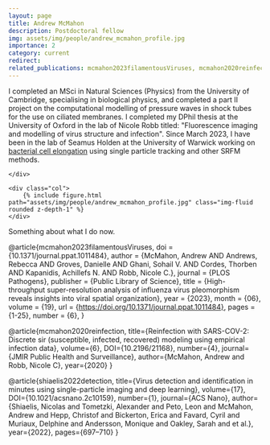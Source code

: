 ```yaml
---
layout: page
title: Andrew McMahon
description: Postdoctoral fellow
img: assets/img/people/andrew_mcmahon_profile.jpg
importance: 2
category: current
redirect: 
related_publications: mcmahon2023filamentousViruses, mcmahon2020reinfection, shiaelis2022detection
---
```


<div class="container">
  <div class="row">
    <div class="col">

I completed an MSci in Natural Sciences (Physics) from the University of Cambridge, specialising in biological physics, and completed a part II project on the computational modelling of pressure waves in shock tubes for the use on ciliated membranes. I completed my DPhil thesis at the University of Oxford in the lab of Nicole Robb titled: "Fluorescence imaging and modelling of virus
structure and infection". Since March 2023, I have been in the lab of Seamus Holden at the University of Warwick working on [bacterial cell elongation](https://holdenlab.github.io/projects/research_cellelongation/) using single particle tracking and other SRFM methods.

    </div>

    <div class="col">
        {% include figure.html path="assets/img/people/andrew_mcmahon_profile.jpg" class="img-fluid rounded z-depth-1" %}
    </div>
  </div>
  <div class="row">
  Something about what I do now.
  </div>
</div>

@article{mcmahon2023filamentousViruses,
    doi = {10.1371/journal.ppat.1011484},
    author = {McMahon, Andrew AND Andrews, Rebecca AND Groves, Danielle AND Ghani, Sohail V. AND Cordes, Thorben AND Kapanidis, Achillefs N. AND Robb, Nicole C.},
    journal = {PLOS Pathogens},
    publisher = {Public Library of Science},
    title = {High-throughput super-resolution analysis of influenza virus pleomorphism reveals insights into viral spatial organization},
    year = {2023},
    month = {06},
    volume = {19},
    url = {https://doi.org/10.1371/journal.ppat.1011484},
    pages = {1-25},
    number = {6},
}

@article{mcmahon2020reinfection, 
    title={Reinfection with SARS-COV-2: Discrete sir (susceptible, infected, recovered) modeling using empirical infection data}, 
    volume={6}, 
    DOI={10.2196/21168}, 
    number={4}, 
    journal={JMIR Public Health and Surveillance}, 
    author={McMahon, Andrew and Robb, Nicole C}, 
    year={2020}
} 

@article{shiaelis2022detection, 
    title={Virus detection and identification in minutes using single-particle imaging and deep learning}, 
    volume={17}, 
    DOI={10.1021/acsnano.2c10159}, 
    number={1}, 
    journal={ACS Nano}, 
    author={Shiaelis, Nicolas and Tometzki, Alexander and Peto, Leon and McMahon, Andrew and Hepp, Christof and Bickerton, Erica and Favard, Cyril and Muriaux, Delphine and Andersson, Monique and Oakley, Sarah and et al.}, 
    year={2022}, 
    pages={697–710}
} 
